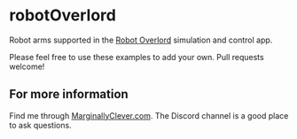 # robotOverlord

Robot arms supported in the [Robot Overlord](https://github.com/MarginallyClever/Robot-Overlord-App/) simulation
and control app.

Please feel free to use these examples to add your own.  Pull requests welcome!

## For more information 
Find me through [MarginallyClever.com](http://marginallyclever.com/).  The Discord channel
is a good place to ask questions.